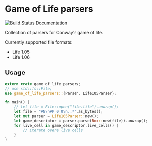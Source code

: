 # Game of Life parsers

[![Build Status](https://travis-ci.org/Leopard2A5/game-of-life-parsers.svg?branch=master)](https://travis-ci.org/Leopard2A5/game-of-life-parsers)
[Documentation](https://docs.rs/game-of-life-parsers/)

Collection of parsers for Conway's game of life.

Currently supported file formats:

* Life 1.05
* Life 1.06

## Usage
```rust
extern crate game_of_life_parsers;
// use std::fs::File;
use game_of_life_parsers::{Parser, Life105Parser};

fn main() {
    // let file = File::open("file.life").unwrap();
    let file = "#N\n#P 0 0\n..*".as_bytes();
    let mut parser = Life105Parser::new();
    let game_descriptor = parser.parse(Box::new(file)).unwrap();
    for live_cell in game_descriptor.live_cells() {
        // iterate overe live cells
    }
}
```
